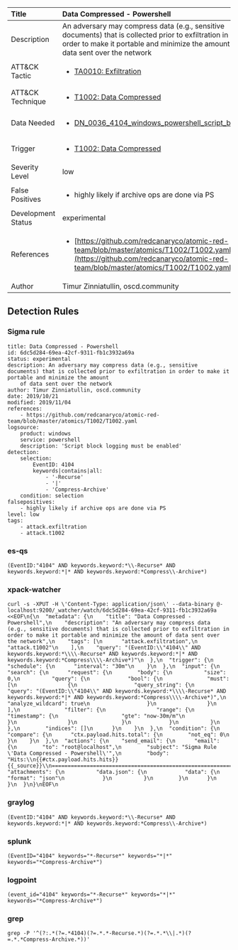 | Title                | Data Compressed - Powershell                                                                                                                                                 |
|:---------------------|:------------------------------------------------------------------------------------------------------------------------------------------------------------|
| Description          | An adversary may compress data (e.g., sensitive documents) that is collected prior to exfiltration in order to make it portable and minimize the amount of data sent over the network                                                                                                                                           |
| ATT&amp;CK Tactic    |  <ul><li>[TA0010: Exfiltration](https://attack.mitre.org/tactics/TA0010)</li></ul>  |
| ATT&amp;CK Technique | <ul><li>[T1002: Data Compressed](https://attack.mitre.org/techniques/T1002)</li></ul>  |
| Data Needed          | <ul><li>[DN_0036_4104_windows_powershell_script_block](../Data_Needed/DN_0036_4104_windows_powershell_script_block.md)</li></ul>  |
| Trigger              | <ul><li>[T1002: Data Compressed](../Triggers/T1002.md)</li></ul>  |
| Severity Level       | low |
| False Positives      | <ul><li>highly likely if archive ops are done via PS</li></ul>  |
| Development Status   | experimental |
| References           | <ul><li>[https://github.com/redcanaryco/atomic-red-team/blob/master/atomics/T1002/T1002.yaml](https://github.com/redcanaryco/atomic-red-team/blob/master/atomics/T1002/T1002.yaml)</li></ul>  |
| Author               | Timur Zinniatullin, oscd.community |


## Detection Rules

### Sigma rule

```
title: Data Compressed - Powershell
id: 6dc5d284-69ea-42cf-9311-fb1c3932a69a
status: experimental
description: An adversary may compress data (e.g., sensitive documents) that is collected prior to exfiltration in order to make it portable and minimize the amount
    of data sent over the network
author: Timur Zinniatullin, oscd.community
date: 2019/10/21
modified: 2019/11/04
references:
    - https://github.com/redcanaryco/atomic-red-team/blob/master/atomics/T1002/T1002.yaml
logsource:
    product: windows
    service: powershell
    description: 'Script block logging must be enabled'
detection:
    selection:
        EventID: 4104
        keywords|contains|all: 
            - '-Recurse'
            - '|'
            - 'Compress-Archive'
    condition: selection
falsepositives:
    - highly likely if archive ops are done via PS
level: low
tags:
    - attack.exfiltration
    - attack.t1002

```





### es-qs
    
```
(EventID:"4104" AND keywords.keyword:*\\-Recurse* AND keywords.keyword:*|* AND keywords.keyword:*Compress\\-Archive*)
```


### xpack-watcher
    
```
curl -s -XPUT -H \'Content-Type: application/json\' --data-binary @- localhost:9200/_watcher/watch/6dc5d284-69ea-42cf-9311-fb1c3932a69a <<EOF\n{\n  "metadata": {\n    "title": "Data Compressed - Powershell",\n    "description": "An adversary may compress data (e.g., sensitive documents) that is collected prior to exfiltration in order to make it portable and minimize the amount of data sent over the network",\n    "tags": [\n      "attack.exfiltration",\n      "attack.t1002"\n    ],\n    "query": "(EventID:\\"4104\\" AND keywords.keyword:*\\\\-Recurse* AND keywords.keyword:*|* AND keywords.keyword:*Compress\\\\-Archive*)"\n  },\n  "trigger": {\n    "schedule": {\n      "interval": "30m"\n    }\n  },\n  "input": {\n    "search": {\n      "request": {\n        "body": {\n          "size": 0,\n          "query": {\n            "bool": {\n              "must": [\n                {\n                  "query_string": {\n                    "query": "(EventID:\\"4104\\" AND keywords.keyword:*\\\\-Recurse* AND keywords.keyword:*|* AND keywords.keyword:*Compress\\\\-Archive*)",\n                    "analyze_wildcard": true\n                  }\n                }\n              ],\n              "filter": {\n                "range": {\n                  "timestamp": {\n                    "gte": "now-30m/m"\n                  }\n                }\n              }\n            }\n          }\n        },\n        "indices": []\n      }\n    }\n  },\n  "condition": {\n    "compare": {\n      "ctx.payload.hits.total": {\n        "not_eq": 0\n      }\n    }\n  },\n  "actions": {\n    "send_email": {\n      "email": {\n        "to": "root@localhost",\n        "subject": "Sigma Rule \'Data Compressed - Powershell\'",\n        "body": "Hits:\\n{{#ctx.payload.hits.hits}}{{_source}}\\n================================================================================\\n{{/ctx.payload.hits.hits}}",\n        "attachments": {\n          "data.json": {\n            "data": {\n              "format": "json"\n            }\n          }\n        }\n      }\n    }\n  }\n}\nEOF\n
```


### graylog
    
```
(EventID:"4104" AND keywords.keyword:*\\-Recurse* AND keywords.keyword:*|* AND keywords.keyword:*Compress\\-Archive*)
```


### splunk
    
```
(EventID="4104" keywords="*-Recurse*" keywords="*|*" keywords="*Compress-Archive*")
```


### logpoint
    
```
(event_id="4104" keywords="*-Recurse*" keywords="*|*" keywords="*Compress-Archive*")
```


### grep
    
```
grep -P '^(?:.*(?=.*4104)(?=.*.*-Recurse.*)(?=.*.*\\|.*)(?=.*.*Compress-Archive.*))'
```



